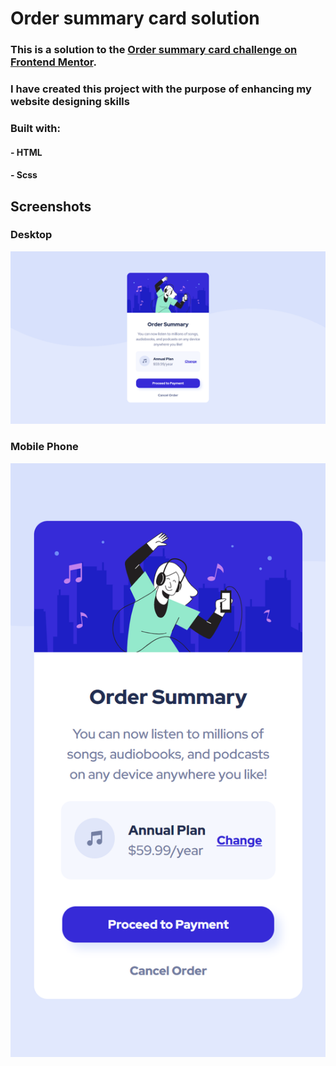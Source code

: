 # Order summary card solution

### This is a solution to the [Order summary card challenge on Frontend Mentor](https://www.frontendmentor.io/challenges/order-summary-component-QlPmajDUj).

### I have created this project with the purpose of enhancing my website designing skills

### Built with:
#### - HTML
#### - Scss

## Screenshots

### Desktop
<p align="center">
    <img
        src="./screenshots/Desktop_ScreenShot.PNG"
        alt="Website Desktop Screenshot"
    >
</p>

### Mobile Phone
<p align="center">
    <img
        src="./screenshots/Mobile_ScreenShot.PNG"
        alt="Website Mobile Screenshot"
    >
</p>